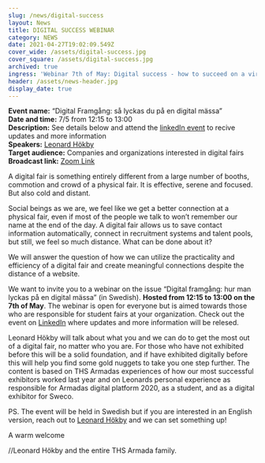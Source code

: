 ```yaml
---
slug: /news/digital-success
layout: News
title: DIGITAL SUCCESS WEBINAR
category: NEWS
date: 2021-04-27T19:02:09.549Z
cover_wide: /assets/digital-success.jpg
cover_square: /assets/digital-success.jpg
archived: true
ingress: 'Webinar 7th of May: Digital success - how to succeed on a virtual fair'
header: /assets/news-header.jpg
display_date: true
---
```


<p class="info-border-box">
    <b>Event name:</b> “Digital Framgång: så lyckas du på en digital mässa”<br/>
    <b>Date and time:</b> 7/5 from 12:15 to 13:00<br/>
    <b>Description:</b> See details below and attend the <a href="https://www.linkedin.com/events/digitalframg-ng-s-lyckasdup-end6792747689730723840/">linkedIn event</a> to recive updates and more information<br/>
    <b>Speakers:</b> <a href="mailto:leonard.hokby@armada.nu">Leonard Hökby </a><br/>
    <b>Target audience:</b> Companies and organizations interested in digital fairs <br/>
    <b>Broadcast link:</b> <a href="https://kth-se.zoom.us/j/64242373356">Zoom Link</a> <br/>
</p>

A digital fair is something entirely different from a large number of booths, commotion and crowd of a physical fair. It is effective, serene and focused. But also cold and distant.

Social beings as we are, we feel like we get a better connection at a physical fair, even if most of the people we talk to won’t remember our name at the end of the day. A digital fair allows us to save contact information automatically, connect in recruitment systems and talent pools, but still, we feel so much distance. What can be done about it?

We will answer the question of how we can utilize the practicality and efficiency of a digital fair and create meaningful connections despite the distance of a website.

We want to invite you to a webinar on the issue “Digital framgång: hur man lyckas på en digital mässa” (in Swedish). **Hosted from 12:15 to 13:00 on the 7th of May**. The webinar is open for everyone but is aimed towards those who are responsible for student fairs at your organization. Check out the event on [LinkedIn](https://www.linkedin.com/events/digitalframg-ng-s-lyckasdup-end6792747689730723840/) where updates and more information will be relesed.

Leonard Hökby will talk about what you and we can do to get the most out of a digital fair, no matter who you are. For those who have not exhibited before this will be a solid foundation, and if have exhibited digitally before this will help you find some gold nuggets to take you one step further. The content is based on THS Armadas experiences of how our most successful exhibitors worked last year and on Leonards personal experience as responsible for Armadas digital platform 2020, as a student, and as a digital exhibitor for Sweco.

PS. The event will be held in Swedish but if you are interested in an English version, reach out to <a href="mailto:leonard.hokby@armada.nu">Leonard Hökby</a> and we can set something up!

A warm welcome

//Leonard Hökby and the entire THS Armada family.
